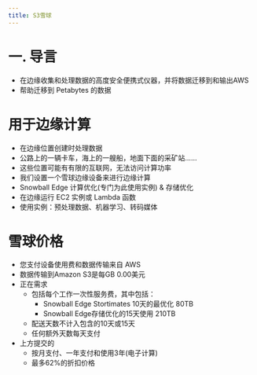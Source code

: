 ```yaml
---
title: S3雪球
---
```


# 一. 导言

- 在边缘收集和处理数据的高度安全便携式仪器，并将数据迁移到和输出AWS
- 帮助迁移到 Petabytes 的数据

# 用于边缘计算

- 在边缘位置创建时处理数据
- 公路上的一辆卡车，海上的一艘船，地面下面的采矿站……
- 这些位置可能有有限的互联网，无法访问计算功率
- 我们设置一个雪球边缘设备来进行边缘计算
- Snowball Edge 计算优化(专门为此使用实例) & 存储优化
- 在边缘运行 EC2 实例或 Lambda 函数
- 使用实例：预处理数据、机器学习、转码媒体

# 雪球价格

- 您支付设备使用费和数据传输来自 AWS
- 数据传输到Amazon S3是每GB 0.00美元
- 正在需求
  - 包括每个工作一次性服务费，其中包括：
    - Snowball Edge Stortimates 10天的最优化 80TB
    - Snowball Edge存储优化的15天使用 210TB
  - 配送天数不计入包含的10天或15天
  - 任何额外天数每天支付
- 上方提交的
  - 按月支付、一年支付和使用3年(电子计算)
  - 最多62%的折扣价格
